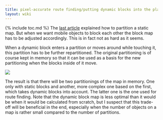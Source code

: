 ```yaml
---
title: pixel-accurate route finding/putting dynamic blocks into the plane
layout: wiki
---
```

{% include toc.md %}
The [last article](partitioning_the_pixel_plane_into_rectangles_which_are_blocked_or_unblocked.html) explained how to partition a static map. But when we want mobile objects to block each other the block map has to be adjusted accordingly. This is in fact not as hard as it seems.

When a dynamic block enters a partition or moves around while touching it, this partition has to be further repartitioned. The original partitioning is of course kept in memory so that it can be used as a basis for the new partitioning when the blocks inside of it move.

<img src="../media/pixel-accurate_route_finding/plane-partitioning2.gif" />

The result is that there will be two partitionings of the map in memory. One only with static blocks and another, more complex one based on the first, which takes dynamic blocks into account. The latter one is the one used for route finding. Note that the dynamic block map is less optimal than it would be when it would be calculated from scratch, but I suspect that this trade-off will be beneficial in the end, especially when the number of objects on a map is rather small compared to the number of partitions.
